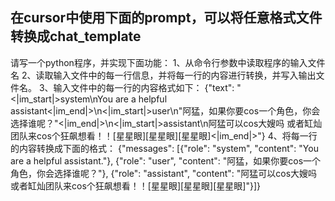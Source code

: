 
## 在cursor中使用下面的prompt，可以将任意格式文件转换成chat_template

请写一个python程序，并实现下面功能：
1、从命令行参数中读取程序的输入文件名
2、读取输入文件中的每一行信息，并将每一行的内容进行转换，并写入输出文件名。
3、输入文件中的每一行的内容格式如下：
{"text": "<|im_start|>system\nYou are a helpful assistant<|im_end|>\n<|im_start|>user\n\"阿猛，如果你要cos一个角色，你会选择谁呢？\"<|im_end|>\n<|im_start|>assistant\n阿猛可以cos大嫂吗 或者缸灿团队来cos个狂飙想看！！[星星眼][星星眼][星星眼]<|im_end|>"}
4、将每一行的内容转换成下面的格式：
{"messages": [{"role": "system", "content": "You are a helpful assistant."}, {"role": "user", "content": "阿猛，如果你要cos一个角色，你会选择谁呢？"}, {"role": "assistant", "content": "阿猛可以cos大嫂吗 或者缸灿团队来cos个狂飙想看！！[星星眼][星星眼][星星眼]"}]}
